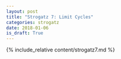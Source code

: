 ```yaml
---
layout: post
title: "Strogatz 7: Limit Cycles"
categories: strogatz
date: 2018-01-06
is_draft: True
---
```


{% include_relative content/strogatz7.md %}
